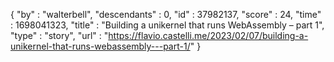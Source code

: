 {
  "by" : "walterbell",
  "descendants" : 0,
  "id" : 37982137,
  "score" : 24,
  "time" : 1698041323,
  "title" : "Building a unikernel that runs WebAssembly – part 1",
  "type" : "story",
  "url" : "https://flavio.castelli.me/2023/02/07/building-a-unikernel-that-runs-webassembly---part-1/"
}
